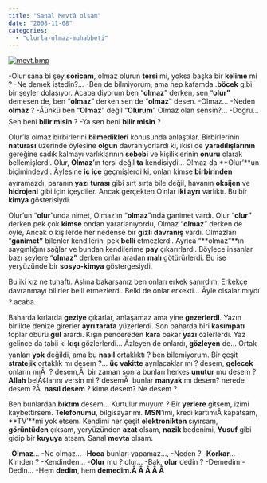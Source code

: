 ```yaml
---
title: "Sanal Mevtâ olsam"
date: "2008-11-08"
categories: 
  - "olurla-olmaz-muhabbeti"
---
```


[![mevt.bmp](/uploads/2008/11/mevt.bmp)](/uploads/2008/11/mevt.bmp "mevt.bmp")

\-Olur sana bi şey **soricam**, olmaz olurun **tersi** mi, yoksa başka bir **kelime** mi ? -Ne demek istedin?... -Ben de bilmiyorum, ama hep kafamda .**böcek** gibi bir şeyler dolaşıyor. Acaba diyorum ben “**olmaz**” derken, sen “**olur”** demesen de, ben “**olmaz**” derken sen de “**olmaz**” desen. -Olmaz… -Neden **olmaz** ? -Ãünkü ben “**Olmaz**” değil “**Olurum**” Olmaz olan sensin?… -Doğru…Sen beni **bilir misin** ? -Ya sen beni **bilir misin** ?

Olur’la olmaz birbirlerini **bilmedikleri** konusunda anlaştılar. Birbirlerinin **naturası** üzerinde öylesine **olgun** davranıyorlardı ki, ikisi de **yaradılışlarının** gereğine sadık kalmayı varlıklarının **sebebi** ve kişiliklerinin **onuru** olarak bellemişlerdi. Olur, **Olmaz**’ın tersi değil **ta** kendisiydi… Olmaz da **Olur’**un biçimindeydi. Ãylesine **iç içe** geçmişlerdi ki, onları kimse **birbirinden** ayıramazdı, paranın **yazı turası** gibi sırt sırta bile değil, havanın **oksijen** ve **hidrojeni** gibi için içeydiler. Ancak gerçekten O’nlar **iki ayrı** varlıktı. Bu bir **kimya** gösterisiydi.

Olur’un “**olur**”unda nimet, Olmaz’ın “**olmaz**”ında ganimet vardı. Olur “**olur”** derken pek çok **kimse** ondan yararlanıyordu, Olmaz “**olmaz**” derken de öyle, Ancak o kişilerde her nedense bir **gizli davranış** vardı. Olmazları “**ganimet”** bilenler kendilerini pek **belli** etmezlerdi. Ayrıca “**olmaz”**ın saygınlığını sağlar ve bundan kendilerime **pay** çıkarırlardı. Böylece insanlar bazı şeylere “**olmaz”** derken onlar aradan **malı** götürürlerdi. Bu ise yeryüzünde bir **sosyo-kimya** göstergesiydi.

Bu iki kız ne tuhaftı. Aslına bakarsanız ben onları erkek sanırdım. Erkekçe davranmayı bilirler belli etmezlerdi. Belki de onlar erkekti… Ãyle olsalar mıydı ? acaba.

Baharda kırlarda **geziye** çıkarlar, anlaşamaz ama yine **gezerlerdi**. Yazın birlikte denize girerler **ayrı tarafa** yüzerlerdi. Son baharda biri **kasımpatı** toplar öbürü **gül** arardı. Kışın pencereden **kara** bakar **yazı** özlerlerdi. Yaz gelince da tabii ki **kışı** gözlerlerdi… Ãzleyen de onlardı, **gözleyen** de… Ortak yanları **yok** değildi, ama bu **nasıl** ortaklıktı ? ben bilemiyorum. Bir çeşit **stratejik** ortaklık mı desem ?… **üç vakitte** ayrılacaklar mı ? desem, **gelecek** onların mıÂ  ? desem,Â  bir zaman sonra bunları herkes **unutur** mu desem ? **Allah** belÃ¢larını versin mi ? desemÂ  bunlar **manyak** mı desem? nerede desem ?Â  **nasıl desem** ? kime desem? Ne desem ?

Ben bunlardan **bıktım** desem… Kurtulur muyum ? Bir **yerlere** gitsem, izimi kaybettirsem. **Telefonumu**, bilgisayarımı. **MSN**’imi, kredi kartımıÂ kapatsam, **TV’**mi yok etsem. Kendimi her çeşit **elektronikten** sıyırsam, **görüntüden** çıksam, yeryüzünden **azat** olsam, **nazik** bedenimi, **Yusuf** gibi gidip bir **kuyuya** atsam. Sanal **mevta** olsam.

\-**Olmaz**… -Ne olmaz… -**Hoca** bunları yapamaz…, -Neden ? -**Korkar**… -Kimden ? -Kendinden… -**Olur** mu ? olur… -Bak, **olur** dedin ? -Demedim -Dedin… -Hem **dedim**, hem **demedim.Â Â Â Â Â**
